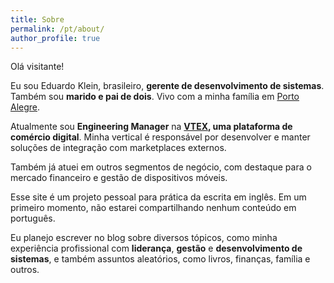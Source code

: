 ```yaml
---
title: Sobre
permalink: /pt/about/
author_profile: true
---
```


Olá visitante!

Eu sou Eduardo Klein, brasileiro, **gerente de desenvolvimento de sistemas**. Também sou **marido e pai de dois**. Vivo com a minha família em [Porto Alegre](https://en.wikipedia.org/wiki/Porto_Alegre).

Atualmente sou **Engineering Manager** na **[VTEX](https://vtex.com/), uma plataforma de comércio digital**. Minha vertical é responsável por desenvolver e manter soluções de integração com marketplaces externos.

Também já atuei em outros segmentos de negócio, com destaque para o mercado financeiro e gestão de dispositivos móveis.

Esse site é um projeto pessoal para prática da escrita em inglês. Em um primeiro momento, não estarei compartilhando nenhum conteúdo em português.

Eu planejo escrever no blog sobre diversos tópicos, como minha experiência profissional com **liderança**, **gestão** e **desenvolvimento de sistemas**, e também assuntos aleatórios, como livros, finanças, família e outros.